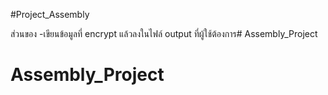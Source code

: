 #Project_Assembly

ส่วนของ 
    -เขียนข้อมูลที่ encrypt แล้วลงในไฟล์ output ที่ผู้ใช้ต้องการ# Assembly_Project
# Assembly_Project
